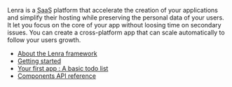 Lenra is a <abbr title="Function as a Service">SaaS</abbr> platform that accelerate the creation of your applications and simplify their hosting while preserving the personal data of your users.
It let you focus on the core of your app without loosing time on secondary issues.
You can create a cross-platform app that can scale automatically to follow your users growth.

- [About the Lenra framework](lenra-principles.html)
- [Getting started](getting-started.html)
- [Your first app : A basic todo list](todo-list-guide.html)
- [Components API reference](components-api/)